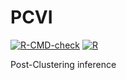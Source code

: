# PCVI
  <!-- badges: start -->
  [![R-CMD-check](https://github.com/benhvt/PCVI/workflows/R-CMD-check/badge.svg)](https://github.com/benhvt/PCVI/actions)
    [![R](https://github.com/benhvt/PCVI/actions/workflows/r.yml/badge.svg)](https://github.com/benhvt/PCVI/actions/workflows/r.yml)
  <!-- badges: end -->
  


Post-Clustering inference 


